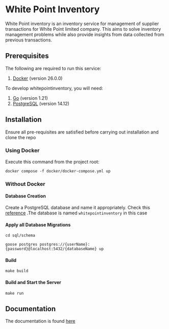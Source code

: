 # White Point Inventory
White Point inventory is an inventory service for management of supplier transactions for White Point limited company. This aims to solve inventory management problems while also provide insights from data collected from previous transactions.

## Prerequisites
The following are required to run this service:

1. [Docker](https://docs.docker.com/get-docker/) (version 26.0.0)

To develop whitepointinventory, you will need:

1. [Go](https://go.dev/doc/install) (version 1.21)
2. [PostgreSQL](https://www.postgresql.org/download/) (version 14.12)

## Installation
Ensure all  pre-requisites are satisfied before carrying out installation and clone the repo

### Using Docker
Execute this command from the project root:

`docker compose -f docker/docker-compose.yml up`

### Without Docker
#### Database Creation

Create a PostgreSQL database and name it appropriately. Check this [reference](https://github.com/Mike-Kimani/whitepointinventory/blob/master/.env#L2) .The database is named `whitepointinventory` in this case

#### Apply all Database Migrations
``
cd sql/schema
``

``
goose postgres postgres://{userName}:{password}@localhost:5432/{databaseName} up
``

#### Build
``
make build
``

#### Build and Start the Server
``
make run
``

## Documentation
The documentation is found [here](documentation)

